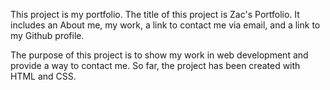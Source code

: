 This project is my portfolio. The title of this project is Zac's Portfolio. It includes an About me, my work, a link to contact me via email, and a link to my Github profile.

The purpose of this project is to show my work in web development and provide a way to contact me. So far, the project has been created with HTML and CSS. 